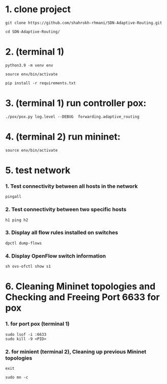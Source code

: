 # 1. clone project
```
git clone https://github.com/shahrokh-rhmani/SDN-Adaptive-Routing.git
```
```
cd SDN-Adaptive-Routing/
```

# 2. (terminal 1)
```
python3.9 -m venv env
```
```
source env/bin/activate
``` 
```
pip install -r requirements.txt
```

# 3. (terminal 1) run controller pox:
```
./pox/pox.py log.level --DEBUG  forwarding.adaptive_routing
```

# 4. (terminal 2) run mininet:
```
source env/bin/activate
```  

# 5. test network

### 1. Test connectivity between all hosts in the network
```
pingall
```
### 2. Test connectivity between two specific hosts
```
h1 ping h2
```
### 3. Display all flow rules installed on switches
```
dpctl dump-flows
```
### 4. Display OpenFlow switch information
```
sh ovs-ofctl show s1
```

# 6. Cleaning Mininet topologies and Checking and Freeing Port 6633 for pox
### 1. for port pox (terminal 1)
```
sudo lsof -i :6633
sudo kill -9 <PID>
```
### 2. for minient (terminal 2), Cleaning up previous Mininet topologies
```
exit
```
```
sudo mn -c 
```
